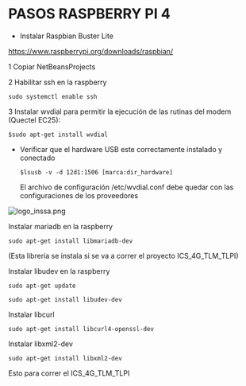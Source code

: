 
# PASOS RASPBERRY PI 4

- Instalar Raspbian Buster Lite 

https://www.raspberrypi.org/downloads/raspbian/ 

1 Copiar NetBeansProjects 

2 Habilitar ssh en la raspberry 

``sudo systemctl enable ssh``

3 Instalar wvdial para permitir la ejecución de las rutinas del modem (Quectel EC25):  

``$sudo apt-get install wvdial``

  - Verificar que el hardware USB este correctamente instalado y conectado 

    ``$lsusb -v -d 12d1:1506 [marca:dir_hardware]`` 

    El archivo de configuración /etc/wvdial.conf debe quedar con las configuraciones de los proveedores 

<img src="https://github.com/INSSATECH/Especificacion-tramas-Inssa-CS/blob/main/logo.png" alt="logo_inssa.png">

Instalar mariadb en la raspberry 

``sudo apt-get install libmariadb-dev``  

(Esta librería se instala si se va a correr el proyecto ICS_4G_TLM_TLPI) 

Instalar libudev en la raspberry 

``sudo apt-get update``

``sudo apt-get install libudev-dev``

Instalar libcurl 

``sudo apt-get install libcurl4-openssl-dev``

Instalar libxml2-dev 

``sudo apt-get install libxml2-dev``

Esto para correr el ICS_4G_TLM_TLPI 
